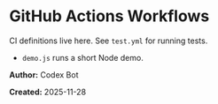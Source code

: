 # GitHub Actions Workflows

CI definitions live here. See `test.yml` for running tests.

- `demo.js` runs a short Node demo.

**Author:** Codex Bot

**Created:** 2025-11-28

